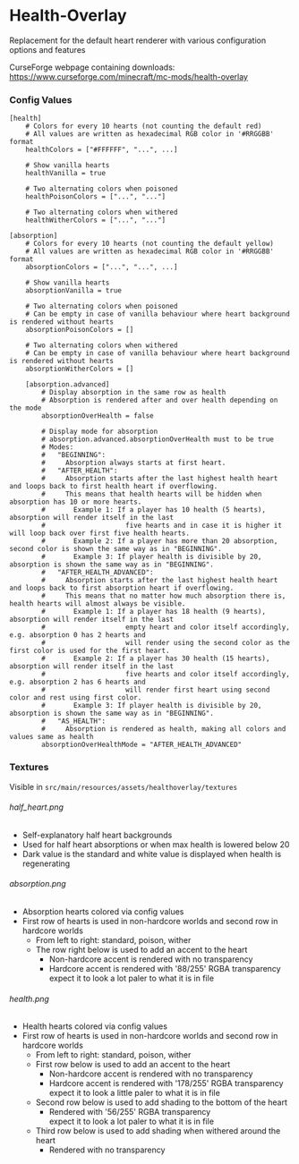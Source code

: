 # Health-Overlay
Replacement for the default heart renderer with various configuration options and features

CurseForge webpage containing downloads: https://www.curseforge.com/minecraft/mc-mods/health-overlay

### Config Values

```
[health]
    # Colors for every 10 hearts (not counting the default red)
    # All values are written as hexadecimal RGB color in '#RRGGBB' format
    healthColors = ["#FFFFFF", "...", ...]
    
    # Show vanilla hearts
    healthVanilla = true
    
    # Two alternating colors when poisoned
    healthPoisonColors = ["...", "..."]

    # Two alternating colors when withered
    healthWitherColors = ["...", "..."]

[absorption]
    # Colors for every 10 hearts (not counting the default yellow)
    # All values are written as hexadecimal RGB color in '#RRGGBB' format
    absorptionColors = ["...", "...", ...]
    
    # Show vanilla hearts
    absorptionVanilla = true
    
    # Two alternating colors when poisoned
    # Can be empty in case of vanilla behaviour where heart background is rendered without hearts
    absorptionPoisonColors = []
    
    # Two alternating colors when withered
    # Can be empty in case of vanilla behaviour where heart background is rendered without hearts
    absorptionWitherColors = []
    
    [absorption.advanced]
        # Display absorption in the same row as health
        # Absorption is rendered after and over health depending on the mode
        absorptionOverHealth = false
        
        # Display mode for absorption
        # absorption.advanced.absorptionOverHealth must to be true
        # Modes: 
        #   "BEGINNING":
        #     Absorption always starts at first heart.
        #   "AFTER_HEALTH":
        #     Absorption starts after the last highest health heart and loops back to first health heart if overflowing.
        #     This means that health hearts will be hidden when absorption has 10 or more hearts.
        #       Example 1: If a player has 10 health (5 hearts), absorption will render itself in the last
        #                    five hearts and in case it is higher it will loop back over first five health hearts.
        #       Example 2: If a player has more than 20 absorption, second color is shown the same way as in "BEGINNING".
        #       Example 3: If player health is divisible by 20, absorption is shown the same way as in "BEGINNING".
        #   "AFTER_HEALTH_ADVANCED":
        #     Absorption starts after the last highest health heart and loops back to first absorption heart if overflowing.
        #     This means that no matter how much absorption there is, health hearts will almost always be visible.
        #       Example 1: If a player has 18 health (9 hearts), absorption will render itself in the last
        #                    empty heart and color itself accordingly, e.g. absorption 0 has 2 hearts and
        #                    will render using the second color as the first color is used for the first heart.
        #       Example 2: If a player has 30 health (15 hearts), absorption will render itself in the last
        #                    five hearts and color itself accordingly, e.g. absorption 2 has 6 hearts and
        #                    will render first heart using second color and rest using first color.
        #       Example 3: If player health is divisible by 20, absorption is shown the same way as in "BEGINNING".
        #   "AS_HEALTH":
        #     Absorption is rendered as health, making all colors and values same as health
        absorptionOverHealthMode = "AFTER_HEALTH_ADVANCED"

```

### Textures
Visible in `src/main/resources/assets/healthoverlay/textures`

###### half_heart.png
- Self-explanatory half heart backgrounds
- Used for half heart absorptions or when max health is lowered below 20
- Dark value is the standard and white value is displayed when health is regenerating

###### absorption.png
- Absorption hearts colored via config values
- First row of hearts is used in non-hardcore worlds and second row in hardcore worlds
  - From left to right: standard, poison, wither
  - The row right below is used to add an accent to the heart
    - Non-hardcore accent is rendered with no transparency
    - Hardcore accent is rendered with '88/255' RGBA transparency  
      expect it to look a lot paler to what it is in file
      
###### health.png
- Health hearts colored via config values
- First row of hearts is used in non-hardcore worlds and second row in hardcore worlds
  - From left to right: standard, poison, wither
  - First row below is used to add an accent to the heart
    - Non-hardcore accent is rendered with no transparency
    - Hardcore accent is rendered with '178/255' RGBA transparency  
      expect it to look a little paler to what it is in file
  - Second row below is used to add shading to the bottom of the heart
    - Rendered with '56/255' RGBA transparency  
      expect it to look a lot paler to what it is in file
  - Third row below is used to add shading when withered around the heart
    - Rendered with no transparency